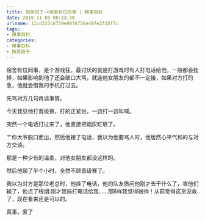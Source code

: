 ```yaml
---
title: 搞笑段子->宿舍有位同事 | 糗事百科
date: 2019-11-05 00:33:30
urlname: 11cd337c6759e90f6756e497e2fd5f7c
tags: 
- 糗事百科
categories:
- 糗事百科
- 搞笑段子
---
```

宿舍有位同事，是个游戏狂，最讨厌的就是打游戏时有人打电话给他，一般都会挂掉，如果影响到他了还会破口大骂，就连他女朋友的都不一定接，如果对方打的急，他就会借我的手机打过去。

先骂对方几句再谈事情。

今天我见他打晋级赛，打的正紧张，一边打一边叫喊。

突然一个电话打过来了，他直接把烟灰缸砸了。

艹你大爷脱口而出，然后他接了电话，我以为他要骂人时，他居然心平气和的与对方交谈。

那是一种少有的温柔，对他女朋友都没这样的。

然后他聊了半个小时，全然不顾晋级赛了。

我以为对方是那位老总时，他挂了电话，他的队友质问他刚才去干什么了，害他们输了，他点了根烟:刚才我妈打电话给我……那B样我觉得贼帅！从前觉得这货没救了，现在看来还是可以的。

真事，匿了


